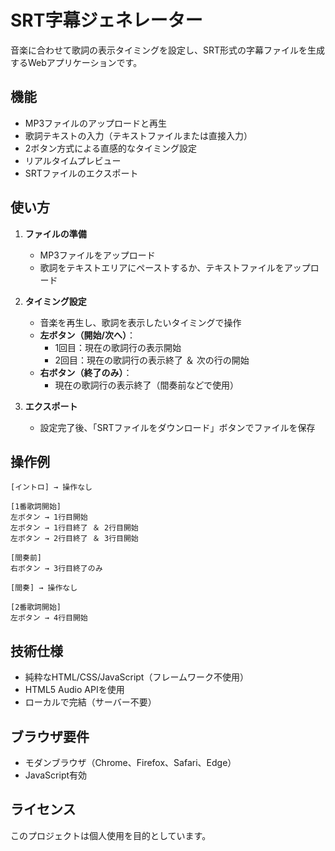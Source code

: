 # SRT字幕ジェネレーター

音楽に合わせて歌詞の表示タイミングを設定し、SRT形式の字幕ファイルを生成するWebアプリケーションです。

## 機能

- MP3ファイルのアップロードと再生
- 歌詞テキストの入力（テキストファイルまたは直接入力）
- 2ボタン方式による直感的なタイミング設定
- リアルタイムプレビュー
- SRTファイルのエクスポート

## 使い方

1. **ファイルの準備**
   - MP3ファイルをアップロード
   - 歌詞をテキストエリアにペーストするか、テキストファイルをアップロード

2. **タイミング設定**
   - 音楽を再生し、歌詞を表示したいタイミングで操作
   - **左ボタン（開始/次へ）**：
     - 1回目：現在の歌詞行の表示開始
     - 2回目：現在の歌詞行の表示終了 ＆ 次の行の開始
   - **右ボタン（終了のみ）**：
     - 現在の歌詞行の表示終了（間奏前などで使用）

3. **エクスポート**
   - 設定完了後、「SRTファイルをダウンロード」ボタンでファイルを保存

## 操作例

```
[イントロ] → 操作なし

[1番歌詞開始]
左ボタン → 1行目開始
左ボタン → 1行目終了 ＆ 2行目開始
左ボタン → 2行目終了 ＆ 3行目開始

[間奏前]
右ボタン → 3行目終了のみ

[間奏] → 操作なし

[2番歌詞開始]
左ボタン → 4行目開始
```

## 技術仕様

- 純粋なHTML/CSS/JavaScript（フレームワーク不使用）
- HTML5 Audio APIを使用
- ローカルで完結（サーバー不要）

## ブラウザ要件

- モダンブラウザ（Chrome、Firefox、Safari、Edge）
- JavaScript有効

## ライセンス

このプロジェクトは個人使用を目的としています。